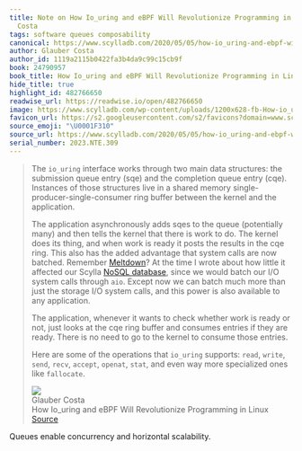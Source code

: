 ```yaml
---
title: Note on How Io_uring and eBPF Will Revolutionize Programming in Linux via Glauber
  Costa
tags: software queues composability
canonical: https://www.scylladb.com/2020/05/05/how-io_uring-and-ebpf-will-revolutionize-programming-in-linux/
author: Glauber Costa
author_id: 1119a2115b0422fa3b4da9c99c15cb9f
book: 24790957
book_title: How Io_uring and eBPF Will Revolutionize Programming in Linux
hide_title: true
highlight_id: 482766650
readwise_url: https://readwise.io/open/482766650
image: https://www.scylladb.com/wp-content/uploads/1200x628-fb-How-io_uring-and-eBPF-Will.png
favicon_url: https://s2.googleusercontent.com/s2/favicons?domain=www.scylladb.com
source_emoji: "\U0001F310"
source_url: https://www.scylladb.com/2020/05/05/how-io_uring-and-ebpf-will-revolutionize-programming-in-linux/#:~:text=The%20%60io_uring%60%20interface,ones%20like%20%60fallocate%60.
serial_number: 2023.NTE.309
---
```

> The `io_uring` interface works through two main data structures: the submission queue entry (sqe) and the completion queue entry (cqe). Instances of those structures live in a shared memory single-producer-single-consumer ring buffer between the kernel and the application.
> 
> The application asynchronously adds sqes to the queue (potentially many) and then tells the kernel that there is work to do. The kernel does its thing, and when work is ready it posts the results in the cqe ring. This also has the added advantage that system calls are now batched. Remember [Meltdown](https://www.scylladb.com/2018/01/07/cost-of-avoiding-a-meltdown/)? At the time I wrote about how little it affected our Scylla [NoSQL database](https://www.scylladb.com/resources/what-is-nosql/), since we would batch our I/O system calls through `aio`. Except now we can batch much more than just the storage I/O system calls, and this power is also available to any application.
> 
> The application, whenever it wants to check whether work is ready or not, just looks at the cqe ring buffer and consumes entries if they are ready. There is no need to go to the kernel to consume those entries.
> 
> Here are some of the operations that `io_uring` supports: `read`, `write`, `send`, `recv`, `accept`, `openat`, `stat`, and even way more specialized ones like `fallocate`.
> <div class="quoteback-footer"><div class="quoteback-avatar"><img class="mini-favicon" src="https://s2.googleusercontent.com/s2/favicons?domain=www.scylladb.com"></div><div class="quoteback-metadata"><div class="metadata-inner"><span style="display:none">FROM:</span><div aria-label="Glauber Costa" class="quoteback-author"> Glauber Costa</div><div aria-label="How Io_uring and eBPF Will Revolutionize Programming in Linux" class="quoteback-title"> How Io_uring and eBPF Will Revolutionize Programming in Linux</div></div></div><div class="quoteback-backlink"><a target="_blank" aria-label="go to the full text of this quotation" rel="noopener" href="https://www.scylladb.com/2020/05/05/how-io_uring-and-ebpf-will-revolutionize-programming-in-linux/#:~:text=The%20%60io_uring%60%20interface,ones%20like%20%60fallocate%60." class="quoteback-arrow"> Source</a></div></div>

Queues enable concurrency and horizontal scalability.